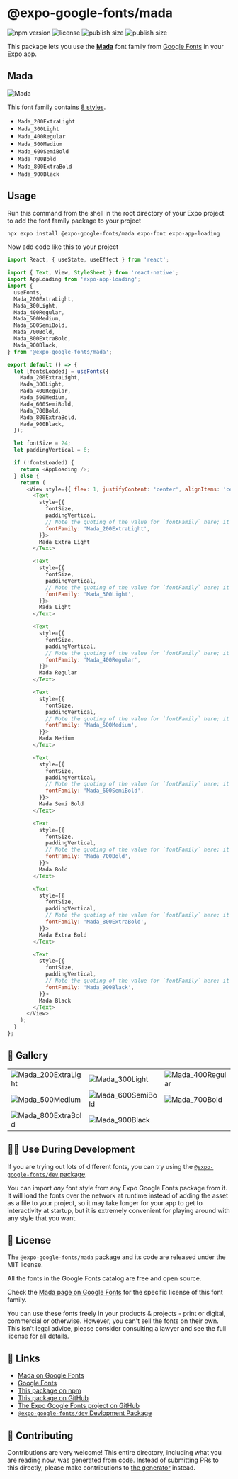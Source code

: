 # @expo-google-fonts/mada

![npm version](https://flat.badgen.net/npm/v/@expo-google-fonts/mada)
![license](https://flat.badgen.net/github/license/expo/google-fonts)
![publish size](https://flat.badgen.net/packagephobia/install/@expo-google-fonts/mada)
![publish size](https://flat.badgen.net/packagephobia/publish/@expo-google-fonts/mada)

This package lets you use the [**Mada**](https://fonts.google.com/specimen/Mada) font family from [Google Fonts](https://fonts.google.com/) in your Expo app.

## Mada

![Mada](./font-family.png)

This font family contains [8 styles](#-gallery).

- `Mada_200ExtraLight`
- `Mada_300Light`
- `Mada_400Regular`
- `Mada_500Medium`
- `Mada_600SemiBold`
- `Mada_700Bold`
- `Mada_800ExtraBold`
- `Mada_900Black`

## Usage

Run this command from the shell in the root directory of your Expo project to add the font family package to your project
```sh
npx expo install @expo-google-fonts/mada expo-font expo-app-loading
```

Now add code like this to your project
```js
import React, { useState, useEffect } from 'react';

import { Text, View, StyleSheet } from 'react-native';
import AppLoading from 'expo-app-loading';
import {
  useFonts,
  Mada_200ExtraLight,
  Mada_300Light,
  Mada_400Regular,
  Mada_500Medium,
  Mada_600SemiBold,
  Mada_700Bold,
  Mada_800ExtraBold,
  Mada_900Black,
} from '@expo-google-fonts/mada';

export default () => {
  let [fontsLoaded] = useFonts({
    Mada_200ExtraLight,
    Mada_300Light,
    Mada_400Regular,
    Mada_500Medium,
    Mada_600SemiBold,
    Mada_700Bold,
    Mada_800ExtraBold,
    Mada_900Black,
  });

  let fontSize = 24;
  let paddingVertical = 6;

  if (!fontsLoaded) {
    return <AppLoading />;
  } else {
    return (
      <View style={{ flex: 1, justifyContent: 'center', alignItems: 'center' }}>
        <Text
          style={{
            fontSize,
            paddingVertical,
            // Note the quoting of the value for `fontFamily` here; it expects a string!
            fontFamily: 'Mada_200ExtraLight',
          }}>
          Mada Extra Light
        </Text>

        <Text
          style={{
            fontSize,
            paddingVertical,
            // Note the quoting of the value for `fontFamily` here; it expects a string!
            fontFamily: 'Mada_300Light',
          }}>
          Mada Light
        </Text>

        <Text
          style={{
            fontSize,
            paddingVertical,
            // Note the quoting of the value for `fontFamily` here; it expects a string!
            fontFamily: 'Mada_400Regular',
          }}>
          Mada Regular
        </Text>

        <Text
          style={{
            fontSize,
            paddingVertical,
            // Note the quoting of the value for `fontFamily` here; it expects a string!
            fontFamily: 'Mada_500Medium',
          }}>
          Mada Medium
        </Text>

        <Text
          style={{
            fontSize,
            paddingVertical,
            // Note the quoting of the value for `fontFamily` here; it expects a string!
            fontFamily: 'Mada_600SemiBold',
          }}>
          Mada Semi Bold
        </Text>

        <Text
          style={{
            fontSize,
            paddingVertical,
            // Note the quoting of the value for `fontFamily` here; it expects a string!
            fontFamily: 'Mada_700Bold',
          }}>
          Mada Bold
        </Text>

        <Text
          style={{
            fontSize,
            paddingVertical,
            // Note the quoting of the value for `fontFamily` here; it expects a string!
            fontFamily: 'Mada_800ExtraBold',
          }}>
          Mada Extra Bold
        </Text>

        <Text
          style={{
            fontSize,
            paddingVertical,
            // Note the quoting of the value for `fontFamily` here; it expects a string!
            fontFamily: 'Mada_900Black',
          }}>
          Mada Black
        </Text>
      </View>
    );
  }
};

```

## 🔡 Gallery


||||
|-|-|-|
|![Mada_200ExtraLight](./Mada_200ExtraLight.ttf.png)|![Mada_300Light](./Mada_300Light.ttf.png)|![Mada_400Regular](./Mada_400Regular.ttf.png)||
|![Mada_500Medium](./Mada_500Medium.ttf.png)|![Mada_600SemiBold](./Mada_600SemiBold.ttf.png)|![Mada_700Bold](./Mada_700Bold.ttf.png)||
|![Mada_800ExtraBold](./Mada_800ExtraBold.ttf.png)|![Mada_900Black](./Mada_900Black.ttf.png)|||


## 👩‍💻 Use During Development

If you are trying out lots of different fonts, you can try using the [`@expo-google-fonts/dev` package](https://github.com/expo/google-fonts/tree/master/font-packages/dev#readme).

You can import *any* font style from any Expo Google Fonts package from it. It will load the fonts
over the network at runtime instead of adding the asset as a file to your project, so it may take longer
for your app to get to interactivity at startup, but it is extremely convenient
for playing around with any style that you want.

## 📖 License

The `@expo-google-fonts/mada` package and its code are released under the MIT license.

All the fonts in the Google Fonts catalog are free and open source.

Check the [Mada page on Google Fonts](https://fonts.google.com/specimen/Mada) for the specific license of this font family.

You can use these fonts freely in your products & projects - print or digital, commercial or otherwise. However, you can't sell the fonts on their own. This isn't legal advice, please consider consulting a lawyer and see the full license for all details.

## 🔗 Links

- [Mada on Google Fonts](https://fonts.google.com/specimen/Mada)
- [Google Fonts](https://fonts.google.com/)
- [This package on npm](https://www.npmjs.com/package/@expo-google-fonts/mada)
- [This package on GitHub](https://github.com/expo/google-fonts/tree/master/font-packages/mada)
- [The Expo Google Fonts project on GitHub](https://github.com/expo/google-fonts)
- [`@expo-google-fonts/dev` Devlopment Package](https://github.com/expo/google-fonts/tree/master/font-packages/dev)

## 🤝 Contributing

Contributions are very welcome! This entire directory, including what you are reading now, was generated from code. Instead of submitting PRs to this directly, please make contributions to [the generator](https://github.com/expo/google-fonts/tree/master/packages/generator) instead.
